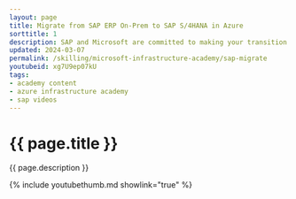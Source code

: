 ```yaml
---
layout: page
title: Migrate from SAP ERP On-Prem to SAP S/4HANA in Azure
sorttitle: 1
description: SAP and Microsoft are committed to making your transition to SAP S/4HANA and Azure as simple as possible. Now, you can accelerate this journey by using the Database Migration Option (DMO) of Software Update Manager. Learn about the DMO-to-Azure procedure that enables you to migrate your existing SAP ERP On-Premise system to Azure and convert to SAP S/4HANA in one simple step. Receive expert architecture guidance to help ensure a smooth migration.
updated: 2024-03-07
permalink: /skilling/microsoft-infrastructure-academy/sap-migrate
youtubeid: xg7U9ep07kU
tags: 
- academy content
- azure infrastructure academy
- sap videos
---
```


# {{ page.title }}

{{ page.description }}

{% include youtubethumb.md showlink="true" %}